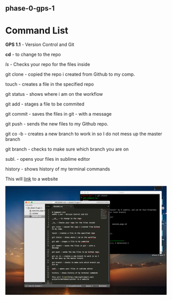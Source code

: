 ## phase-0-gps-1

# Command List
**GPS 1.1** - Version Control and Git

__cd__ - to change to the repo 

_ls_ - Checks your repo for the files inside 

git clone - copied the repo i created from Github to my comp. 

touch - creates a file in the specified repo

git status - shows where i am on the workflow 

git add - stages a file to be commited 

git commit - saves the files in git - with a message 

git push - sends the new files to my Github repo. 

git co -b - creates a new branch to work in so I do not mess up the master branch 

git branch - checks to make sure which branch you are on 

subl. - opens your files in sublime editor 

history - shows history of my terminal commands

This will [link](http://daringfireball.net/projects/markdown/syntax) to a website 

![alt tag](DesktopView.png)
